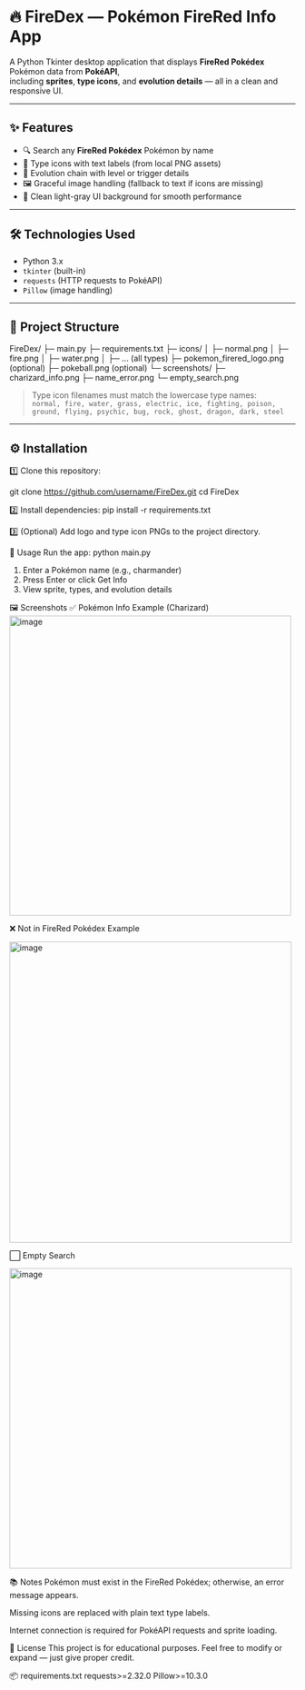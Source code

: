 # 🔥 FireDex — Pokémon FireRed Info App

A Python Tkinter desktop application that displays **FireRed Pokédex** Pokémon data from **PokéAPI**,  
including **sprites**, **type icons**, and **evolution details** — all in a clean and responsive UI.

---

## ✨ Features

- 🔍 Search any **FireRed Pokédex** Pokémon by name  
- 🧩 Type icons with text labels (from local PNG assets)  
- 🧬 Evolution chain with level or trigger details  
- 🖼️ Graceful image handling (fallback to text if icons are missing)  
- 🎨 Clean light-gray UI background for smooth performance  

---

## 🛠️ Technologies Used

- Python 3.x  
- `tkinter` (built-in)  
- `requests` (HTTP requests to PokéAPI)  
- `Pillow` (image handling)  

---

## 📂 Project Structure

FireDex/
├─ main.py
├─ requirements.txt
├─ icons/
│ ├─ normal.png
│ ├─ fire.png
│ ├─ water.png
│ ├─ ... (all types)
├─ pokemon_firered_logo.png (optional)
├─ pokeball.png (optional)
└─ screenshots/
├─ charizard_info.png
├─ name_error.png
└─ empty_search.png


> Type icon filenames must match the lowercase type names:  
`normal, fire, water, grass, electric, ice, fighting, poison, ground, flying, psychic, bug, rock, ghost, dragon, dark, steel`

---

## ⚙️ Installation

1️⃣ Clone this repository:

git clone https://github.com/username/FireDex.git
cd FireDex

2️⃣ Install dependencies:
pip install -r requirements.txt

3️⃣ (Optional) Add logo and type icon PNGs to the project directory.

🚀 Usage
Run the app:
python main.py

1. Enter a Pokémon name (e.g., charmander)
2. Press Enter or click Get Info
3. View sprite, types, and evolution details

🖼️ Screenshots
✅ Pokémon Info Example (Charizard)
<img width="496" height="528" alt="image" src="https://github.com/user-attachments/assets/2583b8d3-15f3-463f-8503-53b17bc25cfb" />

❌ Not in FireRed Pokédex Example

<img width="497" height="530" alt="image" src="https://github.com/user-attachments/assets/0912ff37-7937-4104-9638-67d56037cfc0" />

⬜ Empty Search

<img width="497" height="529" alt="image" src="https://github.com/user-attachments/assets/47c0f97b-beac-4631-a794-a44efea85e2e" />

📚 Notes
Pokémon must exist in the FireRed Pokédex; otherwise, an error message appears.

Missing icons are replaced with plain text type labels.

Internet connection is required for PokéAPI requests and sprite loading.

📄 License
This project is for educational purposes.
Feel free to modify or expand — just give proper credit.

📦 requirements.txt
requests>=2.32.0
Pillow>=10.3.0



